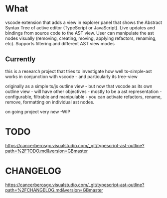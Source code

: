 # What 

vscode extension that adds a view in explorer panel that shows the Abstract Syntax Tree of active editor
(TypeScript or JavaScript). Live updates and bindings from source code to the AST view. User can manipulate
the ast nodes visually (removing, creating, moving, applying refactors, renaming, etc). Supports filtering and
different AST view modes

## Currently

this is a research project that tries to investigate how well ts-simple-ast works in conjunction with vscode -
and particularly its tree-view 

originally as a simple ts/js outline view - but now that vscode as its own outline view - will have other
objectives - mostly to be a ast representation - configurable, filtrable and manipulable - you can activate
refactors, rename, remove, formatting on individual ast nodes.

on going project very new -WIP

# TODO

https://cancerberosgx.visualstudio.com/_git/typescript-ast-outline?path=%2FTODO.md&version=GBmaster



# CHANGELOG

https://cancerberosgx.visualstudio.com/_git/typescript-ast-outline?path=%2FCHANGELOG.md&version=GBmaster